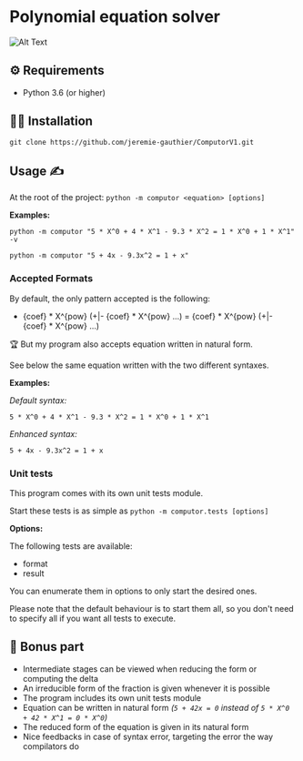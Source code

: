 # Polynomial equation solver

![Alt Text](https://media2.giphy.com/media/9cpXRPjZuo6pq/giphy.gif?cid=ecf05e474ac62853aba498f4c88ac857ff07c383d3b2efd0&rid=giphy.gif)

## ⚙️ Requirements 

- Python 3.6 (or higher)


## 👨‍💻 Installation 

`git clone https://github.com/jeremie-gauthier/ComputorV1.git`

## Usage ✍️

At the root of the project: `python -m computor <equation> [options]`

**Examples:**

`python -m computor "5 * X^0 + 4 * X^1 - 9.3 * X^2 = 1 * X^0 + 1 * X^1" -v`

`python -m computor "5 + 4x - 9.3x^2 = 1 + x"`

### Accepted Formats

By default, the only pattern accepted is the following:

- {coef} \* X^{pow} (+|- {coef} \* X^{pow} ...) = {coef} \* X^{pow} (+|- {coef} \* X^{pow} ...)

🏆 But my program also accepts equation written in natural form.

See below the same equation written with the two different syntaxes.

**Examples:**

_Default syntax:_

`5 * X^0 + 4 * X^1 - 9.3 * X^2 = 1 * X^0 + 1 * X^1`

_Enhanced syntax:_

`5 + 4x - 9.3x^2 = 1 + x`

### Unit tests

This program comes with its own unit tests module.

Start these tests is as simple as `python -m computor.tests [options]`

**Options:**

The following tests are available:

- format
- result

You can enumerate them in options to only start the desired ones.

Please note that the default behaviour is to start them all, so you don't need to specify all if you want all tests to execute.

## 🚀 Bonus part 

- Intermediate stages can be viewed when reducing the form or computing the delta
- An irreducible form of the fraction is given whenever it is possible
- The program includes its own unit tests module
- Equation can be written in natural form _(`5 + 42x = 0` instead of `5 * X^0 + 42 * X^1 = 0 * X^0`)_
- The reduced form of the equation is given in its natural form
- Nice feedbacks in case of syntax error, targeting the error the way compilators do
